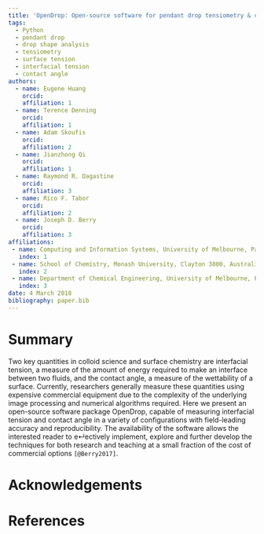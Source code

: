 ```yaml
---
title: 'OpenDrop: Open-source software for pendant drop tensiometry & contact angle measurements'
tags:
  - Python
  - pendant drop
  - drop shape analysis
  - tensiometry
  - surface tension
  - interfacial tension
  - contact angle
authors:
  - name: Eugene Huang
    orcid: 
    affiliation: 1
  - name: Terence Denning
    orcid: 
    affiliation: 1
  - name: Adam Skoufis
    orcid: 
    affiliation: 2
  - name: Jianzhong Qi
    orcid: 
    affiliation: 1
  - name: Raymond R. Dagastine
    orcid: 
    affiliation: 3
  - name: Rico F. Tabor
    orcid: 
    affiliation: 2
  - name: Joseph D. Berry
    orcid: 
    affiliation: 3
affiliations:
 - name: Computing and Information Systems, University of Melbourne, Parkville 3010, Australia
   index: 1
 - name: School of Chemistry, Monash University, Clayton 3800, Australia
   index: 2
 - name: Department of Chemical Engineering, University of Melbourne, Parkville 3010, Australia
   index: 3
date: 4 March 2018
bibliography: paper.bib
---
```


# Summary
Two key quantities in colloid science and surface chemistry are interfacial tension, a measure of the amount of energy required to make an interface between two fluids, and the contact angle, a measure of the wettability of a surface. Currently, researchers generally measure these quantities using expensive commercial equipment due to the complexity of the underlying image processing and numerical algorithms required. Here we present an open-source software package OpenDrop, capable of measuring interfacial tension and contact angle in a variety of configurations with field-leading accuracy and reproducibility. The availability of the software allows the interested reader to e↵ectively implement, explore and further develop the techniques for both research and teaching at a small fraction of the cost of commercial options `[@Berry2017]`.

# Acknowledgements



# References
